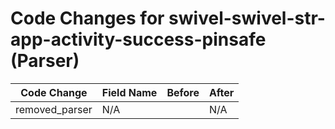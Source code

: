 # Code Changes for swivel-swivel-str-app-activity-success-pinsafe (Parser)

| Code Change | Field Name | Before | After |
|-------------|------------|--------|-------|
| removed_parser | N/A |  | N/A |
